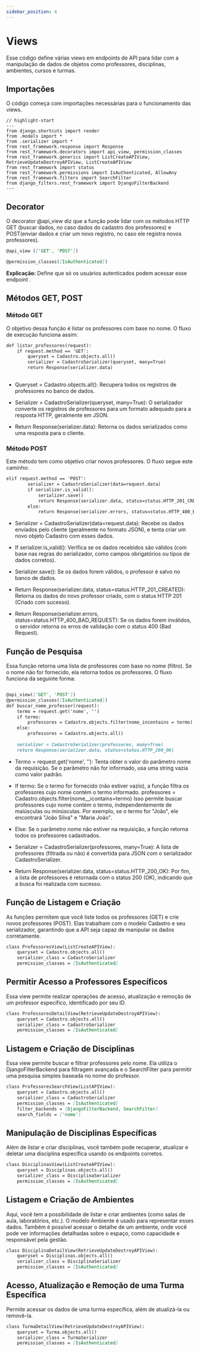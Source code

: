 ```yaml
---
sidebar_position: 4
---
```


# Views

Esse código define várias views em endpoints de API para lidar com a manipulação de dados de objetos como professores, disciplinas, ambientes, cursos e turmas.

## Importações 

O código começa com importações necessárias para o funcionamento das views.

```text title="views.py"
// highlight-start
---
from django.shortcuts import render
from .models import *
from .serializer import *
from rest_framework.response import Response
from rest_framework.decorators import api_view, permission_classes
from rest_framework.generics import ListCreateAPIView, RetrieveUpdateDestroyAPIView, ListCreateAPIView
from rest_framework import status
from rest_framework.permissions import IsAuthenticated, AllowAny
from rest_framework.filters import SearchFilter
from django_filters.rest_framework import DjangoFilterBackend
---
```

## Decorator

O decorator @api_view diz que a função pode lidar com os métodos HTTP GET (buscar dados, no caso dados do cadastro dos professores) e POST(enviar dados e criar um novo registro, no caso ele registra novos professores).

```md
@api_view (['GET', 'POST'])
```

```md
@permission_classes([IsAuthenticated])
```

**Explicação:** Define que só os usuários autenticados podem acessar esse endpoint . 

## Métodos GET, POST
### Método GET

O objetivo dessa função é listar os professores com base no nome. O fluxo de execução funciona assim:
```md
def listar_professores(request):
    if request.method == 'GET':
        queryset = Cadastro.objects.all()
        serializer = CadastroSerializer(queryset, many=True)
        return Response(serializer.data)
    
```
- Queryset = Cadastro.objects.all(): Recupera todos os registros de professores no banco de dados.

- Serializer = CadastroSerializer(queryset, many=True): O serializador converte os registros de professores para um formato adequado para a resposta HTTP, geralmente em JSON.

- Return Response(serializer.data): Retorna os dados serializados como uma resposta para o cliente.


### Método POST
Este método tem como objetivo criar novos professores. O fluxo segue este caminho:

```md
elif request.method == 'POST':
        serializer = CadastroSerializer(data=request.data)
        if serializer.is_valid():
            serializer.save()
            return Response(serializer.data, status=status.HTTP_201_CREATED)
        else:
            return Response(serializer.errors, status=status.HTTP_400_BAD_REQUEST)
```

- Serializer = CadastroSerializer(data=request.data): Recebe os dados enviados pelo cliente (geralmente no formato JSON), e tenta criar um novo objeto Cadastro com esses dados.

- If serializer.is_valid(): Verifica se os dados recebidos são válidos (com base nas regras do serializador, como campos obrigatórios ou tipos de dados corretos).

- Serializer.save(): Se os dados forem válidos, o professor é salvo no banco de dados.

- Return Response(serializer.data, status=status.HTTP_201_CREATED): Retorna os dados do novo professor criado, com o status HTTP 201 (Criado com sucesso).

- Return Response(serializer.errors, status=status.HTTP_400_BAD_REQUEST): Se os dados forem inválidos, o servidor retorna os erros de validação com o status 400 (Bad Request).

## Função de Pesquisa

Essa função retorna uma lista de professores com base no nome (filtro). Se o nome não for fornecido, ela retorna todos os professores. O fluxo funciona da seguinte forma:
````md

@api_view(['GET', 'POST'])
@permission_classes([IsAuthenticated])
def buscar_nome_professor(request):
    termo = request.get('nome', '')
    if termo:
        professores = Cadastro.objects.filter(nome_incontains = termo)
    else:
        professores = Cadastro.objects.all()
    
    serializer = CadastroSerializer(professores, many=True)
    return Response(serializer.data, status=status.HTTP_200_OK)
````

- Termo = request.get('nome', ''): Tenta obter o valor do parâmetro nome da requisição. Se o parâmetro não for informado, usa uma string vazia como valor padrão.

- If termo: Se o termo for fornecido (não estiver vazio), a função filtra os professores cujo nome contém o termo informado.
professores = Cadastro.objects.filter(nome__icontains=termo)
Isso permite buscar professores cujo nome contém o termo, independentemente de maiúsculas ou minúsculas. Por exemplo, se o termo for "João", ele encontrará "João Silva" e "Maria João".

- Else: Se o parâmetro nome não estiver na requisição, a função retorna todos os professores cadastrados.

- Serializer = CadastroSerializer(professores, many=True): A lista de professores (filtrada ou não) é convertida para JSON com o serializador CadastroSerializer.

- Return Response(serializer.data, status=status.HTTP_200_OK): Por fim, a lista de professores é retornada com o status 200 (OK), indicando que a busca foi realizada com sucesso.

## Função de Listagem e Criação

As funções permitem que você liste todos os professores (GET) e crie novos professores (POST). Elas trabalham com o modelo Cadastro e seu serializador, garantindo que a API seja capaz de manipular os dados corretamente.


```md
class ProfessoresView(ListCreateAPIView):
    queryset = Cadastro.objects.all()
    serializer_class = CadastroSerializer
    permission_classes = [IsAuthenticated]
```

## Permitir Acesso a Professores Específicos

Essa view permite realizar operações de acesso, atualização e remoção de um professor específico, identificado por seu ID.

```md
class ProfessoresDetailView(RetrieveUpdateDestroyAPIView):
    queryset = Cadastro.objects.all()
    serializer_class = CadastroSerializer
    permission_classes = [IsAuthenticated]
```

## Listagem e Criação de Disciplinas

Essa view permite buscar e filtrar professores pelo nome. Ela utiliza o DjangoFilterBackend para filtragem avançada e o SearchFilter para permitir uma pesquisa simples baseada no nome do professor.
```md
class ProfessoresSearchView(ListAPIView):
    queryset = Cadastro.objects.all()
    serializer_class = CadastroSerializer
    permission_classes = [IsAuthenticated]
    filter_backends = [DjangoFilterBackend, SearchFilter]
    search_fields = ['nome']
```

## Manipulação de Disciplinas Específicas

Além de listar e criar disciplinas, você também pode recuperar, atualizar e deletar uma disciplina específica usando os endpoints corretos.
```md
class DisciplinasView(ListCreateAPIView):
    queryset = Disciplinas.objects.all()
    serializer_class = DisciplinaSerializer
    permission_classes = [IsAuthenticated]
```

## Listagem e Criação de Ambientes

Aqui, você tem a possibilidade de listar e criar ambientes (como salas de aula, laboratórios, etc.). O modelo Ambiente é usado para representar esses dados. Também é possível acessar o detalhe de um ambiente, onde você pode ver informações detalhadas sobre o espaço, como capacidade e responsável pela gestão.
```md
class DisciplinaDetailView(RetrieveUpdateDestroyAPIView):
    queryset = Disciplinas.objects.all()
    serializer_class = DisciplinaSerializer
    permission_classes = [IsAuthenticated]
```

## Acesso, Atualização e Remoção de uma Turma Específica

Permite acessar os dados de uma turma específica, além de atualizá-la ou removê-la.
```md
class TurmaDetailView(RetrieveUpdateDestroyAPIView):
    queryset = Turma.objects.all()
    serializer_class = TurmaSerializer
    permission_classes = [IsAuthenticated]

```